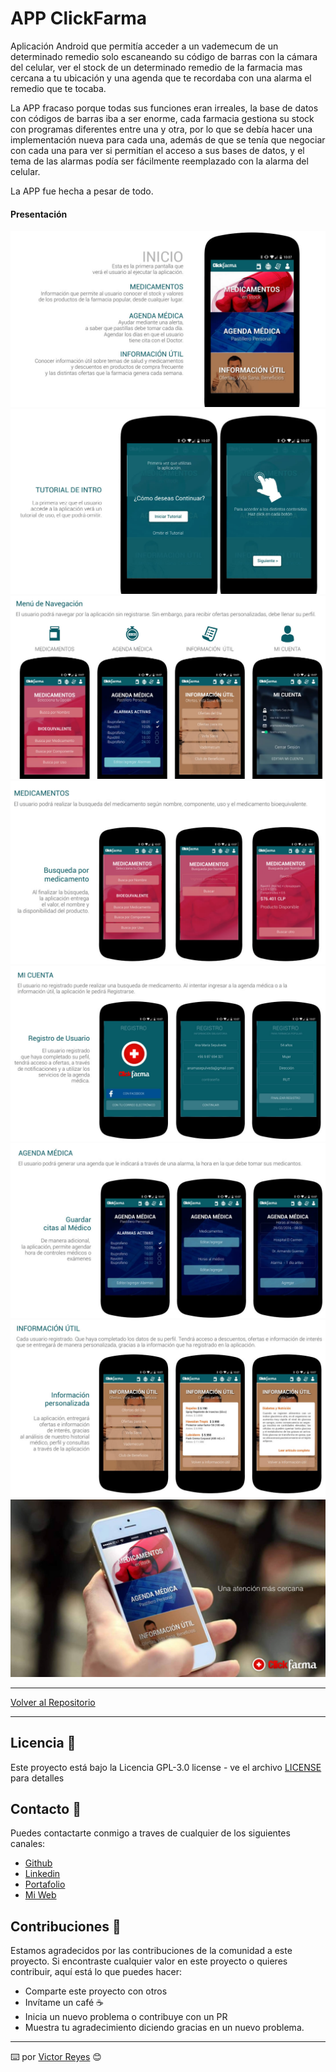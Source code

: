# APP ClickFarma
Aplicación Android que permitía acceder a un vademecum de un determinado remedio solo escaneando su código de barras con la cámara del celular, ver el stock de un determinado remedio de la farmacia mas cercana a tu ubicación y una agenda que te recordaba con una alarma el remedio que te tocaba.

La APP fracaso porque todas sus funciones eran irreales, la base de datos con códigos de barras iba a ser enorme, cada farmacia gestiona su stock con programas diferentes entre una y otra, por lo que se debía hacer una implementación nueva para cada una, además de que se tenía que negociar con cada una para ver si permitían el acceso a sus bases de datos, y el tema de las alarmas podía ser fácilmente reemplazado con la alarma del celular.

La APP fue hecha a pesar de todo.

#### Presentación
<img src='https://raw.githubusercontent.com/tenshi98/Trabajo_Imagenes/main/APP%20ClickFarma/src/img_1.jpg' />
<img src='https://raw.githubusercontent.com/tenshi98/Trabajo_Imagenes/main/APP%20ClickFarma/src/img_2.jpg' />
<img src='https://raw.githubusercontent.com/tenshi98/Trabajo_Imagenes/main/APP%20ClickFarma/src/img_3.jpg' />
<img src='https://raw.githubusercontent.com/tenshi98/Trabajo_Imagenes/main/APP%20ClickFarma/src/img_4.jpg' />
<img src='https://raw.githubusercontent.com/tenshi98/Trabajo_Imagenes/main/APP%20ClickFarma/src/img_5.jpg' />
<img src='https://raw.githubusercontent.com/tenshi98/Trabajo_Imagenes/main/APP%20ClickFarma/src/img_6.jpg' />
<img src='https://raw.githubusercontent.com/tenshi98/Trabajo_Imagenes/main/APP%20ClickFarma/src/img_7.jpg' />
<img src='https://raw.githubusercontent.com/tenshi98/Trabajo_Imagenes/main/APP%20ClickFarma/src/img_8.jpg' />

---

[Volver al Repositorio](https://github.com/tenshi98/Trabajo_Imagenes/)

---

## Licencia 📄
Este proyecto está bajo la Licencia GPL-3.0 license - ve el archivo [LICENSE](LICENSE) para detalles

## Contacto 📖
Puedes contactarte conmigo a traves de cualquier de los siguientes canales:
- [Github](https://github.com/tenshi98)
- [Linkedin](https://www.linkedin.com/in/victor-reyes-galvez/)
- [Portafolio](https://tenshi98.github.io/portafolio/)
- [Mi Web](https://web.digitalcreations.cl/)

## Contribuciones 🎁
Estamos agradecidos por las contribuciones de la comunidad a este proyecto. Si encontraste cualquier valor en este proyecto o quieres contribuir, aquí está lo que puedes hacer:

- Comparte este proyecto con otros
- Invítame un café ☕
- Inicia un nuevo problema o contribuye con un PR
- Muestra tu agradecimiento diciendo gracias en un nuevo problema.

---

⌨️ por [Victor Reyes](https://github.com/tenshi98) 😊